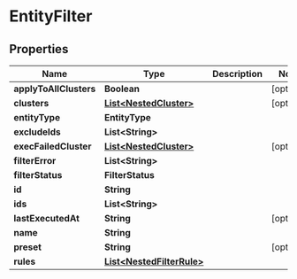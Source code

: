 

# EntityFilter


## Properties

Name | Type | Description | Notes
------------ | ------------- | ------------- | -------------
**applyToAllClusters** | **Boolean** |  |  [optional]
**clusters** | [**List&lt;NestedCluster&gt;**](NestedCluster.md) |  |  [optional]
**entityType** | **EntityType** |  | 
**excludeIds** | **List&lt;String&gt;** |  | 
**execFailedCluster** | [**List&lt;NestedCluster&gt;**](NestedCluster.md) |  |  [optional]
**filterError** | **List&lt;String&gt;** |  | 
**filterStatus** | **FilterStatus** |  | 
**id** | **String** |  | 
**ids** | **List&lt;String&gt;** |  | 
**lastExecutedAt** | **String** |  |  [optional]
**name** | **String** |  | 
**preset** | **String** |  |  [optional]
**rules** | [**List&lt;NestedFilterRule&gt;**](NestedFilterRule.md) |  | 



